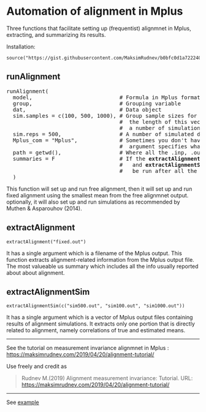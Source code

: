 # Automation of alignment in Mplus

Three functions that facilitate setting up (frequentist) alignmnet in Mplus, extracting, and summarizing its results.

Installation: 
```
source("https://gist.githubusercontent.com/MaksimRudnev/b0bfc0d1a7222407beddeead60b435b8/raw/b675ed33666308c0f14db493177cab56759109b5/MplusAlignmentManipulation.R")
```

## runAlignment

<pre>
runAlignment(
  model,                           # Formula in Mplus format
  group,                           # Grouping variable
  dat,                             # Data object 
  sim.samples = c(100, 500, 1000), # Group sample sizes for simulation, 
                                   #  the length of this vector also determines 
                                   #  a number of simulation studies.
  sim.reps = 500,                  # A number of simulated datasets in each simulation.
  Mplus_com = "Mplus",             # Sometimes you don't have a direct access to Mplus, so this 
                                   #  argument specifies what to send to a system command line.
  path = getwd(),                  # Where all the .inp, .out, and .dat files should be stored?
  summaries = F                    # If the <strong>extractAlignment() </strong>
                                   #   and <strong>extractAlignmentSim() </strong>should
                                   #   be run after all the Mplus work is done.
  )
</pre>
This function will set up and run free alignment, then it will set up and run fixed alignment using the smallest mean from the free alignmnet output. optionally, it will also set up and run simulations as recommended by Muthen & Asparouhov (2014).

## extractAlignment
```
extractAlignment("fixed.out")
```

It has a single argument which is a filename of the Mplus output.
This function extracts alignment-related information from the Mplus output file. The most valueable us summary which includes all the info usually reported about about alignment.

## extractAlignmentSim

```
extractAlignmentSim(c("sim500.out", "sim100.out", "sim1000.out"))
```

It has a single argument which is a vector of Mplus output files containing results of alignment simulations. It extracts only one portion that is directly related to alignment, namely correlations of true and estimated means.

***

See the tutorial on measurement invariance alignmnet in Mplus : https://maksimrudnev.com/2019/04/20/alignment-tutorial/ 

Use freely and credit as 
> Rudnev M.(2019) Alignment measurement invariance: Tutorial. URL: https://maksimrudnev.com/2019/04/20/alignment-tutorial/ 


---

See [example](Example.md)